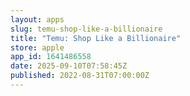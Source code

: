 ```yaml
---
layout: apps
slug: temu-shop-like-a-billionaire
title: "Temu: Shop Like a Billionaire"
store: apple
app_id: 1641486558
date: 2025-09-10T07:58:45Z
published: 2022-08-31T07:00:00Z
---
```

